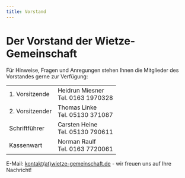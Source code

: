 ```yaml
---
title: Vorstand
---
```

# Der Vorstand der Wietze-Gemeinschaft

Für Hinweise, Fragen und Anregungen stehen Ihnen die Mitglieder des Vorstandes gerne zur Verfügung:
<table align=center>
<tr><td class="funktion">1. Vorsitzende</td><td>Heidrun Miesner<br>Tel. 0163 1970328 </td></tr>
<tr><td class="funktion">2. Vorsitzender</td><td>Thomas Linke<br>Tel. 05130 371087 </td></tr>
<tr><td class="funktion">Schriftführer</td><td>Carsten Heine<br>Tel. 05130 790611 </td></tr>
<tr><td class="funktion">Kassenwart</td><td>Norman Raulf<br>Tel. 0163 7720061</td></tr>
</table>

E-Mail: <a href="&#109;&#097;&#105;&#108;&#116;&#111;&#058;&#107;&#111;&#110;&#116;&#097;&#107;&#116;&#064;&#119;&#105;&#101;&#116;&#122;&#101;&#8722;&#103;&#101;&#109;&#101;&#105;&#110;&#115;&#099;&#104;&#097;&#102;&#116;&#046;&#100;&#101;">kontakt(at)wietze-gemeinschaft.de</a> - wir freuen uns auf Ihre Nachricht!

